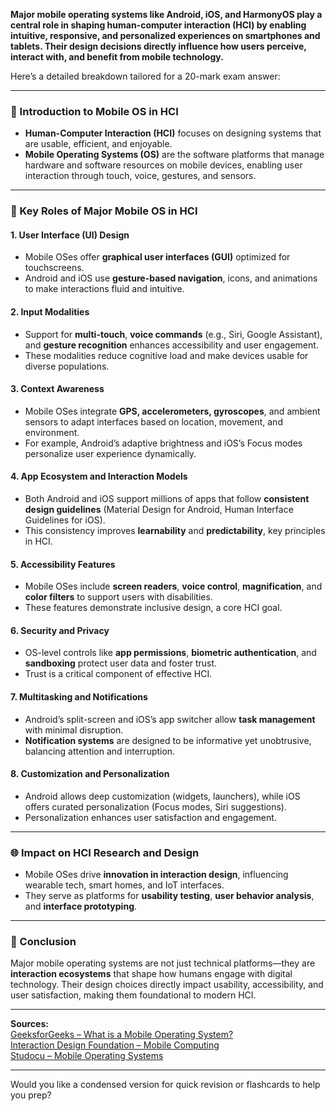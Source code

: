 **Major mobile operating systems like Android, iOS, and HarmonyOS play a central role in shaping human-computer interaction (HCI) by enabling intuitive, responsive, and personalized experiences on smartphones and tablets. Their design decisions directly influence how users perceive, interact with, and benefit from mobile technology.**

Here’s a detailed breakdown tailored for a 20-mark exam answer:

---

### 🧠 Introduction to Mobile OS in HCI
- **Human-Computer Interaction (HCI)** focuses on designing systems that are usable, efficient, and enjoyable.
- **Mobile Operating Systems (OS)** are the software platforms that manage hardware and software resources on mobile devices, enabling user interaction through touch, voice, gestures, and sensors.

---

### 📱 Key Roles of Major Mobile OS in HCI

#### 1. **User Interface (UI) Design**
- Mobile OSes offer **graphical user interfaces (GUI)** optimized for touchscreens.
- Android and iOS use **gesture-based navigation**, icons, and animations to make interactions fluid and intuitive.

#### 2. **Input Modalities**
- Support for **multi-touch**, **voice commands** (e.g., Siri, Google Assistant), and **gesture recognition** enhances accessibility and user engagement.
- These modalities reduce cognitive load and make devices usable for diverse populations.

#### 3. **Context Awareness**
- Mobile OSes integrate **GPS, accelerometers, gyroscopes**, and ambient sensors to adapt interfaces based on location, movement, and environment.
- For example, Android’s adaptive brightness and iOS’s Focus modes personalize user experience dynamically.

#### 4. **App Ecosystem and Interaction Models**
- Both Android and iOS support millions of apps that follow **consistent design guidelines** (Material Design for Android, Human Interface Guidelines for iOS).
- This consistency improves **learnability** and **predictability**, key principles in HCI.

#### 5. **Accessibility Features**
- Mobile OSes include **screen readers**, **voice control**, **magnification**, and **color filters** to support users with disabilities.
- These features demonstrate inclusive design, a core HCI goal.

#### 6. **Security and Privacy**
- OS-level controls like **app permissions**, **biometric authentication**, and **sandboxing** protect user data and foster trust.
- Trust is a critical component of effective HCI.

#### 7. **Multitasking and Notifications**
- Android’s split-screen and iOS’s app switcher allow **task management** with minimal disruption.
- **Notification systems** are designed to be informative yet unobtrusive, balancing attention and interruption.

#### 8. **Customization and Personalization**
- Android allows deep customization (widgets, launchers), while iOS offers curated personalization (Focus modes, Siri suggestions).
- Personalization enhances user satisfaction and engagement.

---

### 🌐 Impact on HCI Research and Design
- Mobile OSes drive **innovation in interaction design**, influencing wearable tech, smart homes, and IoT interfaces.
- They serve as platforms for **usability testing**, **user behavior analysis**, and **interface prototyping**.

---

### 📝 Conclusion
Major mobile operating systems are not just technical platforms—they are **interaction ecosystems** that shape how humans engage with digital technology. Their design choices directly impact usability, accessibility, and user satisfaction, making them foundational to modern HCI.

---

**Sources:**  
[GeeksforGeeks – What is a Mobile Operating System?](https://www.geeksforgeeks.org/operating-systems/what-is-a-mobile-operating-system/)  
[Interaction Design Foundation – Mobile Computing](https://www.interaction-design.org/literature/book/the-encyclopedia-of-human-computer-interaction-2nd-ed/mobile-computing)  
[Studocu – Mobile Operating Systems](https://www.studocu.com/in/document/savitribai-phule-pune-university/bachelor-of-computer-science/mobile-operating-systems/118325403)

---

Would you like a condensed version for quick revision or flashcards to help you prep?
